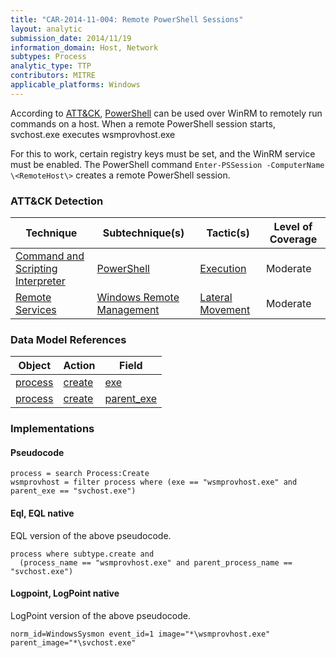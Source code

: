 ```yaml
---
title: "CAR-2014-11-004: Remote PowerShell Sessions"
layout: analytic
submission_date: 2014/11/19
information_domain: Host, Network
subtypes: Process
analytic_type: TTP
contributors: MITRE
applicable_platforms: Windows
---
```


According to [ATT&CK](https://attack.mitre.org/), [PowerShell](https://attack.mitre.org/techniques/T1059/001) can be used over WinRM to remotely run commands on a host. When a remote PowerShell session starts, svchost.exe executes wsmprovhost.exe

For this to work, certain registry keys must be set, and the WinRM service must be enabled. The PowerShell command `Enter-PSSession -ComputerName \<RemoteHost\>` creates a remote PowerShell session.


### ATT&CK Detection

|Technique|Subtechnique(s)|Tactic(s)|Level of Coverage|
|---|---|---|---|
|[Command and Scripting Interpreter](https://attack.mitre.org/techniques/T1059/)|[PowerShell](https://attack.mitre.org/techniques/T1059/001/)|[Execution](https://attack.mitre.org/tactics/TA0002/)|Moderate|
|[Remote Services](https://attack.mitre.org/techniques/T1021/)|[Windows Remote Management](https://attack.mitre.org/techniques/T1021/006/)|[Lateral Movement](https://attack.mitre.org/tactics/TA0008/)|Moderate|

### Data Model References

|Object|Action|Field|
|---|---|---|
|[process](/data_model/process) | [create](/data_model/process#create) | [exe](/data_model/process#exe) |
|[process](/data_model/process) | [create](/data_model/process#create) | [parent_exe](/data_model/process#parent_exe) |


### Implementations

#### Pseudocode


```
process = search Process:Create
wsmprovhost = filter process where (exe == "wsmprovhost.exe" and parent_exe == "svchost.exe")
```


#### Eql, EQL native

EQL version of the above pseudocode.


```
process where subtype.create and
  (process_name == "wsmprovhost.exe" and parent_process_name == "svchost.exe")    
```


#### Logpoint, LogPoint native

LogPoint version of the above pseudocode.


```
norm_id=WindowsSysmon event_id=1 image="*\wsmprovhost.exe" parent_image="*\svchost.exe"
```




